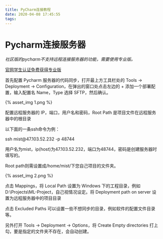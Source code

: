 ```yaml
---
title: PyCharm连接教程
date: 2020-04-08 17:45:55
tags:
---
```


Pycharm连接服务器
=================

*社区版的pycharm不支持远程连接服务器的功能，需要使用专业版。*

[官网学生认证免费获得专业版](https://www.jetbrains.com/zh-cn/community/education/#students)

首先配置 Pycharm 服务器的代码同步，打开最上方工具栏处的 Tools -\> Deployment -\>
Configuration，在弹出的窗口处点击左边的 + 添加一个部署配置，输入配置名 Name，Type 选择
SFTP，然后确认。

{% asset_img 1.png %}

配置远程服务器的 IP，端口，用户名和密码，Root Path
是项目文件在远程服务器中的根目录

以下面的一条ssh命令为例：

ssh mist\@47.103.52.232 -p 48744

用户名为mist，ip(host)为47.103.52.232，端口为48744，密码是创建服务器时填写的。

Root path则需设置成/home/mist/下您自己项目的文件夹。

{% asset_img 2.png %}

点击 Mappings，将 Local Path 设置为 Windows 下的工程目录，例如
D:\\Projects\\ML-Project，自己视情况设定。将 Deployment path on server
设置为远程服务器中的项目目录

点击 Excluded Paths 可以设置一些不想同步的目录，例如软件的配置文件目录等。

另外打开 Tools -\> Deployment -\> Options，将 Create Empty directories
打上勾，要是指定的文件夹不存在，会自动创建。

